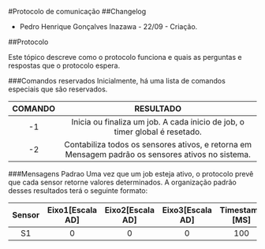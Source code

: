 #Protocolo de comunicação
##Changelog 
* Pedro Henrique Gonçalves Inazawa - 22/09  - Criação.

##Protocolo

Este tópico descreve como o protocolo funciona e quais as perguntas e respostas que o protocolo espera.

###Comandos reservados
Inicialmente, há uma lista de comandos especiais que são reservados.

|COMANDO|RESULTADO|
|:------:|:-------:|
|-1      |Inicia ou finaliza um job. A cada inicio de job, o timer global é resetado.|
|-2|Contabiliza todos os sensores ativos, e retorna em Mensagem padrão os sensores ativos no sistema.|


###Mensagens Padrao
Uma vez que um job esteja ativo, o protocolo prevê que cada sensor retorne valores determinados. A organização padrão desses resultados terá o seguinte formato:

|Sensor|Eixo1[Escala AD]|Eixo2[Escala AD]|Eixo3[Escala AD]|Timestamp [MS]|String|
|:-----:|:----:|:----:|:----:|:------:|:------:|
|S1|0|0|0|100|S1,0,0,0,100|
